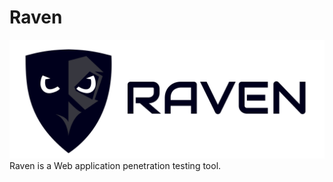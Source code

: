 # Raven
![alt text](https://github.com/Yugabdh/raven/blob/main/raven/assets/img/svg/logo-text.svg?raw=true)
Raven is a Web application penetration testing tool. 
